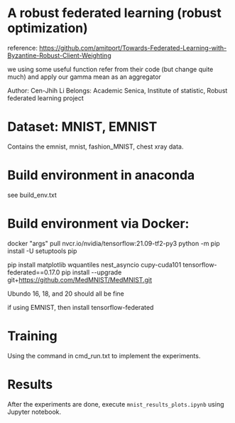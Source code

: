 # A robust federated learning (robust optimization)
reference: https://github.com/amitport/Towards-Federated-Learning-with-Byzantine-Robust-Client-Weighting

we using some useful function refer from their code (but change quite much) and apply our gamma mean as an aggregator

Author: Cen-Jhih Li
Belongs: Academic Senica, Institute of statistic, Robust federated learning project
# Dataset: MNIST, EMNIST

Contains the emnist, mnist, fashion_MNIST, chest xray data. 

# Build environment in anaconda
see build_env.txt 

# Build environment via Docker:
docker "args" pull nvcr.io/nvidia/tensorflow:21.09-tf2-py3
python -m pip install -U setuptools pip

pip install matplotlib wquantiles nest_asyncio cupy-cuda101 tensorflow-federated==0.17.0
pip install --upgrade git+https://github.com/MedMNIST/MedMNIST.git

Ubundo 16, 18, and 20 should all be fine

if using EMNIST, then install tensorflow-federated

# Training

Using the command in cmd_run.txt to implement the experiments.

# Results

After the experiments are done, execute `mnist_results_plots.ipynb` using Jupyter notebook.
